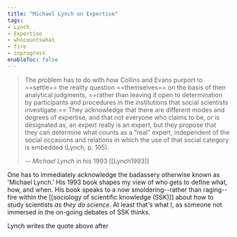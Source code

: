 ```yaml
---
title: "Michael Lynch on Expertise"
tags:
- Lynch
- Expertise
- whocountswhat
- fire
- inprogress
enableToc: false
---
```


>The problem has to do with how Collins and Evans purport to ==settle== the reality question ==themselves== on the basis of their analytical judgments, ==rather than leaving it open to determination by participants and procedures in the institutions that social scientists investigate.== They acknowledge that there are different modes and degrees of expertise, and that not everyone who claims to be, or is designated as, an expert really is an expert, but they propose that they can determine what counts as a “real” expert, independent of the social occasions and relations in which the use of that social category is embedded (Lynch, p. 105).
>
> -- <cite>Michael Lynch</cite> in his 1993 [[Lynch1993]]

One has to immediately acknowledge the badassery otherwise known as 'Michael Lynch.' His 1993 book shapes my view of who gets to define what, how, and when. His book speaks to a now smoldering--rather than raging--fire within the [[sociology of scientific knowledge (SSK)]] about how to study scientists *as they do science*. At least that's what I, as someone not immersed in the on-going debates of SSK thinks. 

Lynch writes the quote above after 